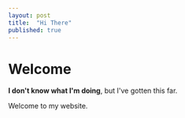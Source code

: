 ```yaml
---
layout: post
title:  "Hi There"
published: true
---
```


# Welcome

**I don't know what I'm doing**, but I've gotten this far.

Welcome to my website.
